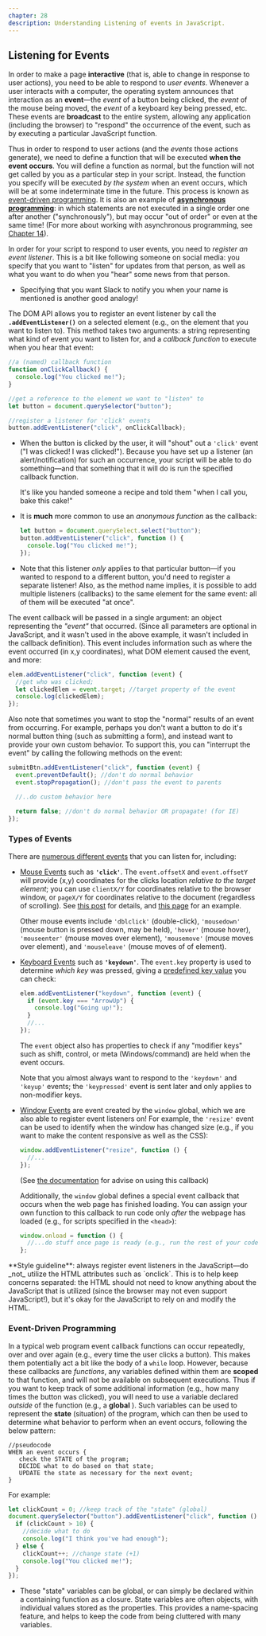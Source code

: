 ```yaml
---
chapter: 28
description: Understanding Listening of events in JavaScript.
---
```


## Listening for Events

In order to make a page **interactive** (that is, able to change in response to user actions), you need to be able to respond to _user events_. Whenever a user interacts with a computer, the operating system announces that interaction as an **event**&mdash;the _event_ of a button being clicked, the _event_ of the mouse being moved, the _event_ of a keyboard key being pressed, etc. These events are **broadcast** to the entire system, allowing any application (including the browser) to "respond" the occurrence of the event, such as by executing a particular JavaScript function.

Thus in order to respond to user actions (and the _events_ those actions generate), we need to define a function that will be executed **when the event occurs**. You will define a function as normal, but the function will not get called by you as a particular step in your script. Instead, the function you specify will be executed _by the system_ when an event occurs, which will be at some indeterminate time in the future. This process is known as [event-driven programming](https://en.wikipedia.org/wiki/Event-driven_programming). It is also an example of <a href="https://en.wikipedia.org/wiki/Asynchrony_(computer_programming)">**asynchronous programming**</a>: in which statements are not executed in a single order one after another ("synchronously"), but may occur "out of order" or even at the same time! (For more about working with asynchronous programming, see [Chapter 14](#ajax)).

In order for your script to respond to user events, you need to _register an event listener_. This is a bit like following someone on social media: you specify that you want to "listen" for updates from that person, as well as what you want to do when you "hear" some news from that person.

- Specifying that you want Slack to notify you when your name is mentioned is another good analogy!

The DOM API allows you to register an event listener by call the **`.addEventListener()`** on a selected element (e.g., on the element that you want to listen to). This method takes two arguments: a string representing what kind of event you want to listen for, and a _callback function_ to execute when you hear that event:

```js
//a (named) callback function
function onClickCallback() {
  console.log("You clicked me!");
}

//get a reference to the element we want to "listen" to
let button = document.querySelector("button");

//register a listener for 'click' events
button.addEventListener("click", onClickCallback);
```

- When the button is clicked by the user, it will "shout" out a `'click'` event ("I was clicked! I was clicked!"). Because you have set up a listener (an alert/notification) for such an occurrence, your script will be able to do something&mdash;and that something that it will do is run the specified callback function.

  It's like you handed someone a recipe and told them "when I call you, bake this cake!"

- It is **much** more common to use an _anonymous function_ as the callback:

  ```js
  let button = document.querySelect.select("button");
  button.addEventListener("click", function () {
    console.log("You clicked me!");
  });
  ```

- Note that this listener _only_ applies to that particular button&mdash;if you wanted to respond to a different button, you'd need to register a separate listener! Also, as the method name implies, it is possible to add multiple listeners (callbacks) to the same element for the same event: all of them will be executed "at once".

The event callback will be passed in a single argument: an object representing the _"event"_ that occurred. (Since all parameters are optional in JavaScript, and it wasn't used in the above example, it wasn't included in the callback definition). This event includes information such as where the event occurred (in x,y coordinates), what DOM element caused the event, and more:

```js
elem.addEventListener("click", function (event) {
  //get who was clicked;
  let clickedElem = event.target; //target property of the event
  console.log(clickedElem);
});
```

Also note that sometimes you want to stop the "normal" results of an event from occurring. For example, perhaps you don't want a button to do it's normal button thing (such as submitting a form), and instead want to provide your own custom behavior. To support this, you can "interrupt the event" by calling the following methods on the event:

```js
submitBtn.addEventListener("click", function (event) {
  event.preventDefault(); //don't do normal behavior
  event.stopPropagation(); //don't pass the event to parents

  //..do custom behavior here

  return false; //don't do normal behavior OR propagate! (for IE)
});
```

### Types of Events

There are [numerous different events](https://developer.mozilla.org/en-US/docs/Web/Events) that you can listen for, including:

- [Mouse Events](https://developer.mozilla.org/en-US/docs/Web/API/MouseEvent) such as **`'click'`**. The `event.offsetX` and `event.offsetY` will provide (x,y) coordinates for the clicks location _relative to the target element_; you can use `clientX/Y` for coordinates relative to the browser window, or `pageX/Y` for coordinates relative to the document (regardless of scrolling). See [this post](http://www.quirksmode.org/mobile/viewports.html) for details, and [this page](http://www.quirksmode.org/m/tests/mouseprops.html) for an example.

  Other mouse events include `'dblclick'` (double-click), `'mousedown'` (mouse button is pressed down, may be held), `'hover'` (mouse hover), `'mouseenter'` (mouse moves over element), `'mousemove'` (mouse moves over element), and `'mouseleave'` (mouse moves of of element).

- [Keyboard Events](https://developer.mozilla.org/en-US/docs/Web/API/KeyboardEvent) such as **`'keydown'`**. The `event.key` property is used to determine _which key_ was pressed, giving a [predefined key value](https://developer.mozilla.org/en-US/docs/Web/API/KeyboardEvent/key/Key_Values) you can check:

  ```js
  elem.addEventListener("keydown", function (event) {
    if (event.key === "ArrowUp") {
      console.log("Going up!");
    }
    //...
  });
  ```

  The `event` object also has properties to check if any "modifier keys" such as shift, control, or meta (Windows/command) are held when the event occurs.

  Note that you almost always want to respond to the `'keydown'` and `'keyup'` events; the `'keypressed'` event is sent later and only applies to non-modifier keys.

- [Window Events](https://developer.mozilla.org/en-US/docs/Web/API/Window#Event_handlers) are event created by the `window` global, which we are also able to register event listeners on! For example, the `'resize'` event can be used to identify when the window has changed size (e.g., if you want to make the content responsive as well as the CSS):

  ```js
  window.addEventListener("resize", function () {
    //...
  });
  ```

  (See [the documentation](https://developer.mozilla.org/en-US/docs/Web/Events/resize) for advise on using this callback)

  Additionally, the `window` global defines a special event callback that occurs when the web page has finished loading. You can assign your own function to this callback to run code only _after_ the webpage has loaded (e.g., for scripts specified in the `<head>`):

  ```js
  window.onload = function () {
    //...do stuff once page is ready (e.g., run the rest of your code)
  };
  ```

<p class="alert alert-warning">**Style guideline**: always register event listeners in the JavaScript&mdash;do _not_ utilize the HTML attributes such as `onclick`. This is to help keep concerns separated: the HTML should not need to know anything about the JavaScript that is utilized (since the browser may not even support JavaScript!), but it's okay for the JavaScript to rely on and modify the HTML.</p>

### Event-Driven Programming

In a typical web program event callback functions can occur repeatedly, over and over again (e.g., every time the user clicks a button). This makes them potentially act a bit like the body of a `while` loop. However, because these callbacks are _functions_, any variables defined within them are **scoped** to that function, and will not be available on subsequent executions. Thus if you want to keep track of some additional information (e.g., how many times the button was clicked), you will need to use a variable declared _outside_ of the function (e.g., a **global** ). Such variables can be used to represent the **state** (situation) of the program, which can then be used to determine what behavior to perform when an event occurs, following the below pattern:

```
//pseudocode
WHEN an event occurs {
   check the STATE of the program;
   DECIDE what to do based on that state;
   UPDATE the state as necessary for the next event;
}
```

For example:

```js
let clickCount = 0; //keep track of the "state" (global)
document.querySelector("button").addEventListener("click", function () {
  if (clickCount > 10) {
    //decide what to do
    console.log("I think you've had enough");
  } else {
    clickCount++; //change state (+1)
    console.log("You clicked me!");
  }
});
```

- These "state" variables can be global, or can simply be declared within a containing function as a closure. State variables are often objects, with individual values stored as the properties. This provides a name-spacing feature, and helps to keep the code from being cluttered with many variables.
